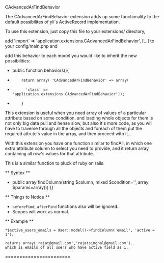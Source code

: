 CAdvancedArFindBehavior

The CAdvancedArFindBehavior extension adds up some functionality to the default possibilites of yii´s ActiveRecord implementation.
 
To use this extension, just copy this file to your extensions/ directory,

add 'import' => 'application.extensions.CAdvancedArFindBehavior', [...] to your config/main.php and

add this behavior to each model you would like to inherit the new possibilities:
 
 * public function behaviors(){
 *         return array( 'CAdvancedArFindBehavior' => array(
 *           'class' => 'application.extensions.CAdvancedArFindBehavior')); 
 *         }

 This extension is useful when you need array of values of a particular attribute based on some condition, and 
 loading whole  objects for them is not only big data pull and hense slow, but also it's more code, as you will 
 have to traverse through all the objects and foreach of them put the required attrute's value in the array, and 
 then proceed with it...

 With this extension you have one function similar to findAll, in which one extra attribute column to select you 
 need to provide, and it return array containing all row's values for that attribute.

 This is a similar function to pluck of ruby on rails.

** Syntex **
 * public array findColumn(string $column, mixed $condition='', array $params=array()) {}

 
 ** Things to Notice **
 * `beforeFind`, `afterFind` functions also will be ignored.
 * Scopes will work as normal.


** Example **

    *$active_users_emails = User::model()->findColumn('email', 'active = 1');
   
    returns array('rajat@gmail.com','rajatsinghal@gmail.com').. 
    which is emails of all users who have active field as 1.

=======================